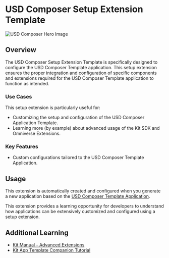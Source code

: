 # USD Composer Setup Extension Template

![USD Composer Hero Image](../../../readme-assets/usd_composer.jpg)


## Overview

The USD Composer Setup Extension Template is specifically designed to configure the USD Composer Template application. This setup extension ensures the proper integration and configuration of specific components and extensions required for the USD Composer Template application to function as intended.

### Use Cases

This setup extension is particularly useful for:

- Customizing the setup and configuration of the USD Composer Application Template.
- Learning more (by example) about advanced usage of the Kit SDK and Omniverse Extensions.

### Key Features

- Custom configurations tailored to the USD Composer Template Application.

## Usage

This extension is automatically created and configured when you generate a new application based on the [USD Composer Template Application](../../apps/usd_composer/README.md).

This extension provides a learning opportunity for developers to understand how applications can be extensively customized and configured using a setup extension.

## Additional Learning

- [Kit Manual - Advanced Extensions](https://docs.omniverse.nvidia.com/kit/docs/kit-manual/latest/guide/extensions_advanced.html)
- [Kit App Template Companion Tutorial](https://docs.omniverse.nvidia.com/kit/docs/kit-app-template/latest/docs/intro.html)